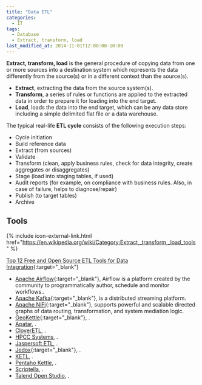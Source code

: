 ```yaml
---
title: "Data ETL"
categories:
  - IT
tags:
  - Database
  - Extract, transform, load
last_modified_at: 2014-11-01T12:00:00-10:00
---
```


**Extract, transform, load** is the general procedure of copying data from one or more sources into a destination system which represents the data differently from the source(s) or in a different context than the source(s).

- **Extract**, extracting the data from the source system(s).
- **Transform**, a series of rules or functions are applied to the extracted data in order to prepare it for loading into the end target.
- **Load**, loads the data into the end target, which can be any data store including a simple delimited flat file or a data warehouse.

The typical real-life **ETL cycle** consists of the following execution steps:

- Cycle initiation
- Build reference data
- Extract (from sources)
- Validate
- Transform (clean, apply business rules, check for data integrity, create aggregates or disaggregates)
- Stage (load into staging tables, if used)
- Audit reports (for example, on compliance with business rules. Also, in case of failure, helps to diagnose/repair)
- Publish (to target tables)
- Archive

## Tools
{% include icon-external-link.html href="https://en.wikipedia.org/wiki/Category:Extract,_transform,_load_tools" %}

[Top 12 Free and Open Source ETL Tools for Data Integration](https://solutionsreview.com/data-integration/top-free-and-open-source-etl-tools-for-data-integration/){:target="_blank"}

- [Apache Airflow](https://airflow.apache.org/){:target="_blank"}, Airflow is a platform created by the community to programmatically author, schedule and monitor workflows..
- [Apache Kafka](https://kafka.apache.org/){:target="_blank"}, is a distributed streaming platform.
- [Apache NiFi](https://nifi.apache.org/index.html){:target="_blank"}, supports powerful and scalable directed graphs of data routing, transformation, and system mediation logic.
- [GeoKettle](www.spatialytics.org/projects/geokettle/){:target="_blank"}, .
- [Apatar](), .
- [CloverETL](), .
- [HPCC Systems](), .
- [Jaspersoft ETL](), .
- [Jedox](https://www.jedox.com/en/){:target="_blank"}, .
- [KETL](), .
- [Pentaho Kettle](), .
- [Scriptella](), .
- [Talend Open Studio](), .
